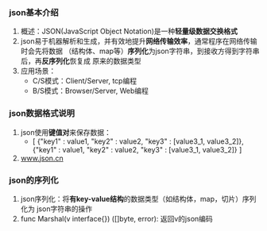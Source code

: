 ### json基本介绍
1. 概述：JSON(JavaScript Object Notation)是一种**轻量级数据交换格式**
2. json易于机器解析和生成，并有效地提升**网络传输效率**，通常程序在网络传输时会先将数据
   （结构体、map等）**序列化**为json字符串，到接收方得到字符串后，再**反序列化**恢复成
   原来的数据类型
3. 应用场景：
    - C/S模式：Client/Server, tcp编程
    - B/S模式：Browser/Server, Web编程

### json数据格式说明
1. json使用**键值对**来保存数据：
    - [
        {"key1" : value1, "key2" : value2, "key3" : [value3_1, value3_2]},
        {"key1" : value1, "key2" : value2, "key3" : [value3_1, value3_2]}
    ]
2. www.json.cn

### json的序列化
1. json序列化：将**有key-value结构**的数据类型（如结构体，map，切片）序列化为
   json字符串的操作
2. func Marshal(v interface{}) ([]byte, error): 返回v的json编码